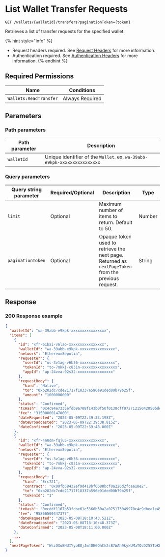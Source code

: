 # List Wallet Transfer Requests

`GET /wallets/{walletId}/transfers?paginationToken={token}`

Retrieves a list of transfer requests for the specified wallet.

{% hint style="info" %}
* Request headers required. See [Request Headers](../../advanced-topics/authentication/request-headers.md) for more information.
* Authentication required. See [Authentication Headers](../../advanced-topics/authentication/request-headers.md#authentication-headers) for more information.
{% endhint %}

## Required Permissions

| Name                   | Conditions      |
| ---------------------- | --------------- |
| `Wallets:ReadTransfer` | Always Required |

## Parameters <a href="#parameters.1" id="parameters.1"></a>

### Path parameters <a href="#path-parameters" id="path-parameters"></a>

| Path parameter | Description                                                              |
| -------------- | ------------------------------------------------------------------------ |
| `walletId`     | Unique identifier of the `Wallet`. ex. `wa-39abb-e9kpk-xxxxxxxxxxxxxxxx` |

### Query parameters <a href="#request-example.1" id="request-example.1"></a>

| Query string parameter | Required/Optional | Description                                                                                         | Type   |
| ---------------------- | ----------------- | --------------------------------------------------------------------------------------------------- | ------ |
| `limit`                | Optional          | Maximum number of items to return. Default to 50.                                                   | Number |
| `paginationToken`      | Optional          | Opaque token used to retrieve the next page. Returned as `nextPageToken` from the previous request. | String |

## Response <a href="#response" id="response"></a>

### 200 Response example <a href="#response-example" id="response-example"></a>

```json
{
  "walletId": "wa-39abb-e9kpk-xxxxxxxxxxxxxxxx",
  "items": [
    {
      "id": "xfr-61bai-v6lao-xxxxxxxxxxxxxxxx",
      "walletId": "wa-39abb-e9kpk-xxxxxxxxxxxxxxxx",
      "network": "EthereumSepolia",
      "requester": {
        "userId": "us-3v1ag-v6b36-xxxxxxxxxxxxxxxx",
        "tokenId": "to-7mkkj-c831n-xxxxxxxxxxxxxxxx",
        "appId": "ap-24vva-92s32-xxxxxxxxxxxxxxxx"
      },
      "requestBody": {
        "kind": "Native",
        "to": "0xb282dc7cde21717f18337a596e91ded00b79b25f",
        "amount": "1000000000"
      },
      "status": "Confirmed",
      "txHash": "0x4c94e7335efdb9a708f143b0f50f0130cff07271215042050bdd8ad429fa146f",
      "fee": "31500000147000",
      "dateRequested": "2023-05-09T22:39:33.198Z",
      "dateBroadcasted": "2023-05-09T22:39:38.815Z",
      "dateConfirmed": "2023-05-09T22:39:48.000Z"
    },
    {
      "id": "xfr-4n0dm-fqju5-xxxxxxxxxxxxxxxx",
      "walletId": "wa-39abb-e9kpk-xxxxxxxxxxxxxxxx",
      "network": "EthereumSepolia",
      "requester": {
        "userId": "us-3v1ag-v6b36-xxxxxxxxxxxxxxxx",
        "tokenId": "to-7mkkj-c831n-xxxxxxxxxxxxxxxx",
        "appId": "ap-24vva-92s32-xxxxxxxxxxxxxxxx"
      },
      "requestBody": {
        "kind": "Erc721",
        "contract": "0x00fb58432ef9d418bf6688bcf0a226d2fcaa18e2",
        "to": "0xb282dc7cde21717f18337a596e91ded00b79b25f",
        "tokenId": "1"
      },
      "status": "Confirmed",
      "txHash": "0xcddf1167b53fcbe61c5360b50a2a075173049970c4c9dbea1e45db5ff9e41c15",
      "fee": "95866500447377",
      "dateRequested": "2023-05-08T18:10:43.521Z",
      "dateBroadcasted": "2023-05-08T18:10:48.373Z",
      "dateConfirmed": "2023-05-08T18:11:00.000Z"
    },
    ...
  ],
  "nextPageToken": "WszQXoENUIYyoBQjJm4DE6QhCk2sB7WAh9kykUMaTQcD25SToKbuXkgf3td8ZYb2LrtopPLo35u407gwwA1Sug=="
}
```
